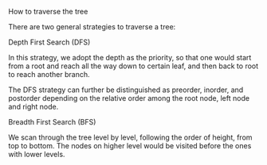 How to traverse the tree

There are two general strategies to traverse a tree:

Depth First Search (DFS)

In this strategy, we adopt the depth as the priority, so that one would start from a root and reach all the way down to certain leaf, and then back to root to reach another branch.

The DFS strategy can further be distinguished as preorder, inorder, and postorder depending on the relative order among the root node, left node and right node.

Breadth First Search (BFS)

We scan through the tree level by level, following the order of height, from top to bottom. The nodes on higher level would be visited before the ones with lower levels.

